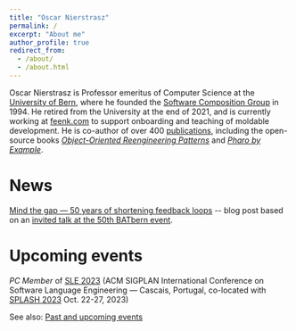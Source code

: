```yaml
---
title: "Oscar Nierstrasz"
permalink: /
excerpt: "About me"
author_profile: true
redirect_from: 
  - /about/
  - /about.html
---
```


Oscar Nierstrasz is Professor emeritus of Computer Science at the [University of Bern](http://www.unibe.ch/index_eng.html), where he founded the [Software Composition Group](https://scg.unibe.ch) in 1994.
He retired from the University at the end of 2021, and is currently working at [feenk.com](https://feenk.com/about/) to support onboarding and teaching of moldable development.
He is co-author of over 400 [publications](/publications), including the open-source books *[Object-Oriented Reengineering Patterns](/oorp/)* and *[Pharo by Example](http://books.pharo.org)*.

# News

[Mind the gap — 50 years of shortening feedback loops](/posts/2023-06-12-MindTheGap) -- blog post based on an [invited talk at the 50th BATbern event](https://www.berner-architekten-treffen.ch).

# Upcoming events

*PC Member* of [SLE 2023](https://www.sleconf.org/2023/) (ACM SIGPLAN International Conference on Software Language Engineering &mdash; Cascais, Portugal, co-located with [SPLASH 2023](https://2023.splashcon.org) Oct. 22-27, 2023)

See also: [Past and upcoming events](/past)
